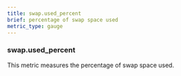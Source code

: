 ```yaml
---
title: swap.used_percent
brief: percentage of swap space used
metric_type: gauge
---
```

### swap.used_percent

This metric measures the percentage of swap space used.